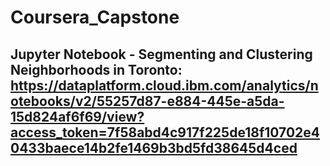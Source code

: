 # Coursera_Capstone

## Jupyter Notebook - Segmenting and Clustering Neighborhoods in Toronto: https://dataplatform.cloud.ibm.com/analytics/notebooks/v2/55257d87-e884-445e-a5da-15d824af6f69/view?access_token=7f58abd4c917f225de18f10702e40433baece14b2fe1469b3bd5fd38645d4ced
